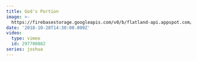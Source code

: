 ```yaml
---
title: God's Portion
image: >-
  https://firebasestorage.googleapis.com/v0/b/flatland-api.appspot.com/o/sermons%2FScreen%20Shot%202018-10-30%20at%2011.19.38%20AM.png?alt=media&token=50a0e5e1-b181-4490-b744-dc036ba4a2fc
date: '2018-10-28T14:30:00.000Z'
video:
  type: vimeo
  id: 297700882
series: joshua
---
```


